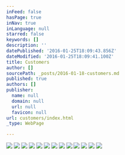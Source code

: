 ```yaml
---
inFeed: false
hasPage: true
inNav: true
inLanguage: null
starred: false
keywords: []
description: ''
datePublished: '2016-01-25T18:09:43.856Z'
dateModified: '2016-01-25T18:09:41.100Z'
title: Customers
author: []
sourcePath: _posts/2016-01-18-customers.md
published: true
authors: []
publisher:
  name: null
  domain: null
  url: null
  favicon: null
url: customers/index.html
_type: WebPage

---
```

![](https://s3-us-west-2.amazonaws.com/the-grid-img/p/ed61747d73f1f714c31885eaa77ff32f5164bcb7.png)
![](https://s3-us-west-2.amazonaws.com/the-grid-img/p/c8761f47b933bdcffb38d992cee35056aa6d81e1.png)
![](https://s3-us-west-2.amazonaws.com/the-grid-img/p/b16b05d3f7df1a2749976c17696303d0b01b2c77.png)
![](https://s3-us-west-2.amazonaws.com/the-grid-img/p/c112d3e961943a8083b7654add7197adaae548ce.png)
![](https://s3-us-west-2.amazonaws.com/the-grid-img/p/a1640c38da5ee7b0bea1393bc37bfae6857a6e1b.png)
![](https://s3-us-west-2.amazonaws.com/the-grid-img/p/7f34aff28af6dd454bd9b1c076f708e0eacee541.png)
![](https://s3-us-west-2.amazonaws.com/the-grid-img/p/a01b2fc40c27474c8df4dbb4f88ac9160afb1276.png)
![](https://s3-us-west-2.amazonaws.com/the-grid-img/p/c8154469eddb210e516e5c21a4ffd4445d354344.png)
![](https://s3-us-west-2.amazonaws.com/the-grid-img/p/5c79213098182f048be10cf982a294252bc4c20c.png)
![](https://s3-us-west-2.amazonaws.com/the-grid-img/p/08a3a99756738602ea3d368a675dbdc0af7cf170.png)
![](https://s3-us-west-2.amazonaws.com/the-grid-img/p/3ded5199457aa3728953d0c41be1b039be7f7d8f.png)
![](https://s3-us-west-2.amazonaws.com/the-grid-img/p/bf1419cf446f1d2a1ab6cc6d9750bb85ae784482.png)
![](https://s3-us-west-2.amazonaws.com/the-grid-img/p/75c10577659211325536938ef2e678608f67497e.png)